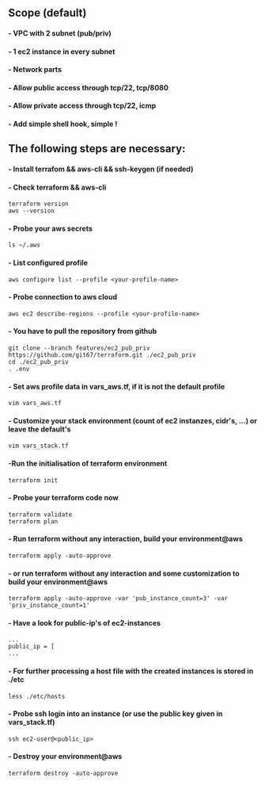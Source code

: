 ## Scope (default)
#### - VPC with 2 subnet (pub/priv)
#### - 1 ec2 instance in every subnet
#### - Network parts 
#### - Allow public access through tcp/22, tcp/8080
#### - Allow private access through tcp/22, icmp 
#### - Add simple shell hook, simple !


## The following steps are necessary:
#### - Install terrafom && aws-cli && ssh-keygen (if needed)
#### - Check terraform && aws-cli

```
terraform version
aws --version
```

#### - Probe your aws secrets
```
ls ~/.aws
```

#### - List configured profile
```
aws configure list --profile <your-profile-name>
```

#### - Probe connection to aws cloud
```
aws ec2 describe-regions --profile <your-profile-name>
```

#### - You have to pull the repository from github
```
git clone --branch features/ec2_pub_priv https://github.com/git67/terraform.git ./ec2_pub_priv
cd ./ec2_pub_priv
. .env
```

#### - Set aws profile data in vars_aws.tf, if it is not the default profile
```
vim vars_aws.tf
```
#### - Customize your stack environment (count of ec2 instanzes, cidr's, ...) or leave the default's
```
vim vars_stack.tf
```
#### -Run the initialisation of terraform environment
```
terraform init
```

#### - Probe your terraform code now
```
terraform validate
terraform plan
```

#### - Run terraform without any interaction, build your environment@aws
```
terraform apply -auto-approve
```

#### - or run terraform without any interaction and some customization to build your environment@aws
```
terraform apply -auto-approve -var 'pub_instance_count=3' -var 'priv_instance_count=1'
```

#### - Have a look for public-ip's of ec2-instances
```
...
public_ip = [
...
```

#### - For further processing a host file with the created instances is stored in ./etc
```
less ./etc/hosts
```

#### - Probe ssh login into an instance (or use the public key given in vars_stack.tf)
```
ssh ec2-user@<public_ip>
```


#### - Destroy your environment@aws
```
terraform destroy -auto-approve
```

